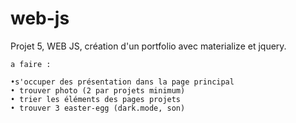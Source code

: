 # web-js
Projet 5, WEB JS, création d'un portfolio avec materialize et jquery.

    a faire :

    •s'occuper des présentation dans la page principal
    • trouver photo (2 par projets minimum)
    • trier les éléments des pages projets
    • trouver 3 easter-egg (dark.mode, son)